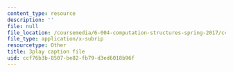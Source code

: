 ```yaml
---
content_type: resource
description: ''
file: null
file_location: /coursemedia/6-004-computation-structures-spring-2017/ccf76b3b8507be82fb79d3ed6018b96f_dLeI7A7VezQ.srt
file_type: application/x-subrip
resourcetype: Other
title: 3play caption file
uid: ccf76b3b-8507-be82-fb79-d3ed6018b96f
---
```

